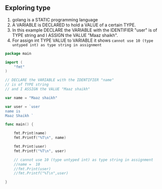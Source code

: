 ## Exploring type  
1. golang is a STATIC programming language
1. A VARIABLE is DECLARED to hold a VALUE of a certain TYPE.  
1. In this example DECLARE the VARIABLE with the IDENTIFIER "user"  is of TYPE string and I ASSIGN the VALUE "Maaz shaikh".  
1. For assign int TYPE VALUE to VARIABLE it shows `cannot use 10 (type untyped int) as type string in assignment`   

```go
package main

import (
	"fmt"
)

// DECLARE the VARIABLE with the IDENTIFIER "name"
// is of TYPE string
// and I ASSIGN the VALUE "Maaz shaikh"

var name = "Maaz shaikh"

var user = `user 
name is
Maaz Shaikh `

func main() {

	fmt.Print(name)
	fmt.Printf("%T\n", name)

	fmt.Print(user)
	fmt.Printf("%T\n", user)

	// cannot use 10 (type untyped int) as type string in assignment
	//name =  10
	//fmt.Print(user)
	//fmt.Printf("%T\n",user)

}
```
